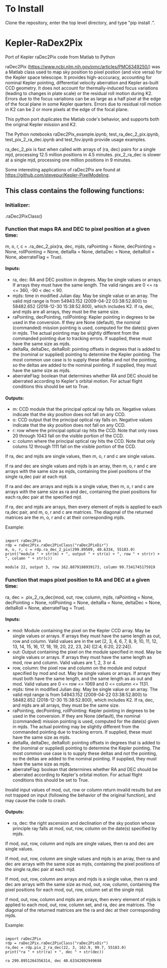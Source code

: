 # To Install
Clone the repository, enter the top level directory, and type "pip install .".

# Kepler-RaDex2Pix
 Port of Kepler raDec2Pix code from Matlab to Python

raDec2Pix (https://www.ncbi.nlm.nih.gov/pmc/articles/PMC6349250/) was a Matlab class used to map sky position to pixel postion (and vice versa) for the Kepler space telescope.  It provides high-acccuracy, accounting for nominal Kepler pointing, differential velocity aberration and Kepler as-built CCD geometry.  It does not account for thermally-induced focus variations (leading to changes in plate scale) or the residual roll motion during K2.  Errors due to the focus variations can be as large as a half pixel at the edge of the focal plane in some Kepler quarters.  Errors due to residual roll motion in K2 can be 2 or more pixels at the edge of the focal plane.

This python port duplicates the Matlab code's behavior, and supports both the original Kepler mission and K2.  

The Python notebooks raDec2Pix_example.ipynb, test_ra_dec_2_pix.ipynb, test_pix_2_ra_dec.ipynb and test_fov.ipynb provide usage examples.

ra_dec_2_pix is fast when called with arrays of (ra, dec) pairs for a single mjd, processing 12.5 million positions in 4.5 minutes.  pix_2_ra_dec is slower at a single mjd, processing one million positions in 9 minutes.

Some interesting applications of raDec2Pix are found at https://github.com/stevepur/Kepler-PixelModeling.

## This class contains the following functions:

### Initializer:

.raDec2PixClass()

### Function that maps RA and DEC to pixel position at a given time:

m, o, r, c = .ra_dec_2_pix(ra, dec, mjds, raPointing = None, decPointing = None, rollPointing = None, deltaRa = None, deltaDec = None, deltaRoll = None, aberrateFlag = True).  

#### Inputs: 
- ra, dec: RA and DEC position in degrees.  May be single values or arrays.  If arrays they must have the same length.  The valid ranges are 0 <= ra <= 360, -90 < dec < 90.
- mjds: time in modified Julian day.  May be single value or an array.  The valid mjd range is from 54943.152 (2009-04-22 03:38:52.800) to 58482.652 (2018-12-30 15:38:52.800), which includes K2.
If ra, dec, and mjds are all arrays, they must be the same size.
- raPointing, decPointing, rollPointing: Kepler pointing in degrees to be used in the conversion.  If they are None (default), the nominal (commanded) mission pointing is used, computed for the date(s) given in mjds. The actual pointing may be slightly different from the commanded pointing due to tracking errors. If supplied, these must have the same size as mjds. 
- deltaRa, deltaDec, deltaRoll: pointing offsets in degrees that is added to the (nominal or supplied) pointing to determine the Kepler pointing.  The most common use case is to supply these deltas and not the pointing, so the deltas are added to the nominal pointing. If supplied, they must have the same size as mjds.
- aberrateFlag: boolean that determines whether RA and DEC should be aberrated according to Kepler's orbital motion.  For actual flight conditions this should be set to True.

#### Outputs:
- m: CCD module that the principal optical ray falls on. Negative values indicate that the sky position does not fall on any CCD.
- o: CCD output that the principal optical ray falls on. Negative values indicate that the sky position does not fall on any CCD.
- r: row where the principal optical ray hits the CCD. Note that only rows 20 through 1043 fall on the visible portion of the CCD.
- c: column where the principal optical ray hits the CCD. Note that only colums 12 through 1111 fall on the visible portion of the CCD.

If ra, dec and mjds are single values, then m, o, r and c are single values.

If ra and dec are single values and mjds is an array, then m, o, r and c are arrays with the same size as mjds, containing the pixel positions of the single ra,dec pair at each mjd.

If ra and dec are arrays and mjds is a single value, then m, o, r and c are arrays with the same size as ra and dec, containing the pixel positions for each ra,dec pair at the specified mjd.

if ra, dec and mjds are arrays, then every element of mjds is applied to each ra,dec pair, and m, o, r and c are matrices.  The diagonal of the returned matrices are the m, o, r and c at their corresponding mjds.

Example:
<pre><code>
import raDec2Pix
rdp = raDec2Pix.raDec2PixClass("raDec2PixDir")
m, o, r, c = rdp.ra_dec_2_pix(299.89509, 40.6334, 55183.0)
print("module " + str(m) + ", output " + str(o) + ", row " + str(r) + ", column " + str(c))

module 22, output 3, row 162.8879188939173, column 99.7341745175919
</code></pre>

### Function that maps pixel position to RA and DEC at a given time:

ra, dec = .pix_2_ra_dec(mod, out, row, column, mjds, raPointing = None, decPointing = None, rollPointing = None, deltaRa = None, deltaDec = None, deltaRoll = None, aberrateFlag = True).  

#### Inputs: 
- mod: Module containing the pixel on the Kepler CCD array.  May be single values or arrays.  If arrays they must have the same length as out, row and column.  Valid values are in the set [2, 3, 4, 6, 7, 8, 9, 10, 11, 12, 13, 14, 15, 16, 17, 18, 19, 20, 22, 23, 24] ([2:4, 6:20, 22:24]). 
- out: Output containing the pixel on the module specified in mod.  May be single values or arrays.  If arrays they must have the same length as mod, row and column.  Valid values are 1, 2, 3 or 4.
- row, column: the pixel row and column on the module and output specified by mod and out.  May be single values or arrays.  If arrays they must both have the same length, and the same length as as out and mod.  Valid values are 0 <= row <= 1069 and 0 <= column <= 1131.
- mjds: time in modified Julian day.  May be single value or an array.  The valid mjd range is from 54943.152 (2009-04-22 03:38:52.800) to 58482.652 (2018-12-30 15:38:52.800), which includes K2.
If ra, dec, and mjds are all arrays, they must be the same size.
- raPointing, decPointing, rollPointing: Kepler pointing in degrees to be used in the conversion.  If they are None (default), the nominal (commanded) mission pointing is used, computed for the date(s) given in mjds. The actual pointing may be slightly different from the commanded pointing due to tracking errors. If supplied, these must have the same size as mjds. 
- deltaRa, deltaDec, deltaRoll: pointing offsets in degrees that is added to the (nominal or supplied) pointing to determine the Kepler pointing.  The most common use case is to supply these deltas and not the pointing, so the deltas are added to the nominal pointing. If supplied, they must have the same size as mjds.
- aberrateFlag: boolean that determines whether RA and DEC should be aberrated according to Kepler's orbital motion.  For actual flight conditions this should be set to True.

Invalid input values of mod, out, row or column return invalid results but are not trapped on input (following the behavior of the original function), and may cause the code to crash.  

#### Outputs:
- ra, dec: the right ascension and declination of the sky postion whose principle ray falls at mod, out, row, column on the date(s) specified by mjds.

If mod, out, row, column and mjds are single values, then ra and dec are single values.

If mod, out, row, column are single values and mjds is an array, then ra and dec are arrays with the same size as mjds, containing the pixel positions of the single ra,dec pair at each mjd.

If mod, out, row, column are arrays and mjds is a single value, then ra and dec are arrays with the same size as mod, out, row, column, containing the pixel positions for each mod, out, row, column set at the single mjd.

if mod, out, row, column and mjds are arrays, then every element of mjds is applied to each mod, out, row, column set, and ra, dec are matrices.  The diagonal of the returned matrices are the ra and dec at their corresponding mjds.

Example:
<pre><code>
import raDec2Pix
rdp = raDec2Pix.raDec2PixClass("raDec2PixDir")
ra,dec = rdp.pix_2_ra_dec(22, 3, 162.9, 99.7, 55183.0)
print("ra " + str(ra) + ", dec " + str(dec))

ra 299.8951264356314, dec 40.63342892949698
</code></pre>

